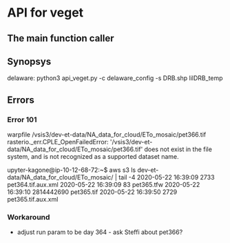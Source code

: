 # API for veget

## The main function caller

## Synopsys


delaware:
	python3 api_veget.py -c delaware_config -s DRB.shp lilDRB_temp
    

## Errors

### Error 101

warpfile /vsis3/dev-et-data/NA_data_for_cloud/ETo_mosaic/pet366.tif
rasterio._err.CPLE_OpenFailedError: '/vsis3/dev-et-data/NA_data_for_cloud/ETo_mosaic/pet366.tif' does not exist in the file system, and is not recognized as a supported dataset name.

upyter-kagone@ip-10-12-68-72:~$ aws s3 ls dev-et-data/NA_data_for_cloud/ETo_mosaic/ | tail -4
2020-05-22 16:39:09       2733 pet364.tif.aux.xml
2020-05-22 16:39:09         83 pet365.tfw
2020-05-22 16:39:10 2814442690 pet365.tif
2020-05-22 16:39:50       2729 pet365.tif.aux.xml

### Workaround

- adjust run param to be day 364 - ask Steffi about pet366?